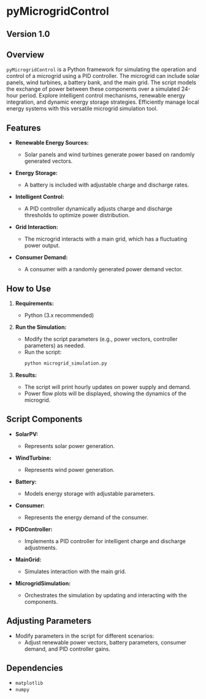 # pyMicrogridControl

## Version 1.0

## Overview

`pyMicrogridControl` is a Python framework for simulating the operation and control of a microgrid using a PID controller. The microgrid can include solar panels, wind turbines, a battery bank, and the main grid. The script models the exchange of power between these components over a simulated 24-hour period. Explore intelligent control mechanisms, renewable energy integration, and dynamic energy storage strategies. Efficiently manage local energy systems with this versatile microgrid simulation tool.

## Features

- **Renewable Energy Sources:**
  - Solar panels and wind turbines generate power based on randomly generated vectors.

- **Energy Storage:**
  - A battery is included with adjustable charge and discharge rates.

- **Intelligent Control:**
  - A PID controller dynamically adjusts charge and discharge thresholds to optimize power distribution.

- **Grid Interaction:**
  - The microgrid interacts with a main grid, which has a fluctuating power output.

- **Consumer Demand:**
  - A consumer with a randomly generated power demand vector.

## How to Use

1. **Requirements:**
   - Python (3.x recommended)

2. **Run the Simulation:**
   - Modify the script parameters (e.g., power vectors, controller parameters) as needed.
   - Run the script:
     ```bash
     python microgrid_simulation.py
     ```

3. **Results:**
   - The script will print hourly updates on power supply and demand.
   - Power flow plots will be displayed, showing the dynamics of the microgrid.

## Script Components

- **SolarPV:**
  - Represents solar power generation.

- **WindTurbine:**
  - Represents wind power generation.

- **Battery:**
  - Models energy storage with adjustable parameters.

- **Consumer:**
  - Represents the energy demand of the consumer.

- **PIDController:**
  - Implements a PID controller for intelligent charge and discharge adjustments.

- **MainGrid:**
  - Simulates interaction with the main grid.

- **MicrogridSimulation:**
  - Orchestrates the simulation by updating and interacting with the components.

## Adjusting Parameters

- Modify parameters in the script for different scenarios:
  - Adjust renewable power vectors, battery parameters, consumer demand, and PID controller gains.

## Dependencies

- `matplotlib`
- `numpy`
